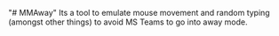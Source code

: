 "# MMAway" 
Its a tool to emulate mouse movement and random typing (amongst other things) to avoid MS Teams to go into away mode.
